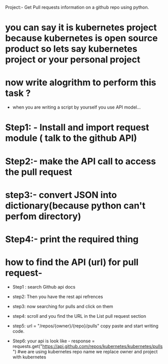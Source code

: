 Project:- Get Pull requests information on a github repo using python.
# you can say it is kubernetes project because kubernetes is open source product so lets say kubernetes project or your personal project

# now write alogrithm to perform this task ?
 
 - when you are writing a script by yourself you use API model...

 # Step1: - Install and  import request module ( talk to the github API)

 # Step2:- make the API call to access the pull request

 # step3:- convert JSON into dictionary(because python can't perfom directory)

 # Step4:- print the required thing 


# how to find the  API (url) for pull request-
 - Step1 : search Github api docs
  
  - step2: Then you have the rest api refrences

   - step3: now searching for pulls and click on them

   - step4: scroll and you find the URL in the List pull request section

- step5: url = "/repos/{owner}/{repo}/pulls" copy paste and start writing code.

- Step6: your api is look like  - response = requests.get("https://api.github.com/repos/kubernetes/kubernetes/pulls") #we are using kubernetes repo name we replace owner and project with kubernetes
